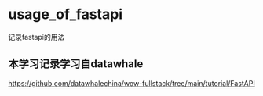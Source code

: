 # usage_of_fastapi
记录fastapi的用法

## 本学习记录学习自datawhale
https://github.com/datawhalechina/wow-fullstack/tree/main/tutorial/FastAPI